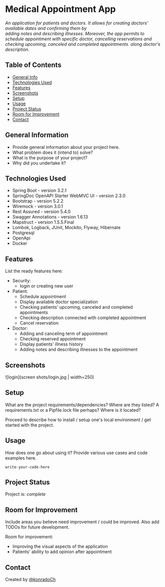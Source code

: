 # Medical Appointment App

<i> An application for patients and doctors. 
It allows for creating doctors' available dates and confirming them by  
adding notes and describing illnesses.
Moreover, the app permits to schedule appointment with specific 
doctor, cancelling reservations and checking upcoming, canceled and completed appointments.
along doctor's description. </i>


## Table of Contents
* [General Info](#general-information)
* [Technologies Used](#technologies-used)
* [Features](#features)
* [Screenshots](#screenshots)
* [Setup](#setup)
* [Usage](#usage)
* [Project Status](#project-status)
* [Room for Improvement](#room-for-improvement)
* [Contact](#contact)
<!-- * [License](#license) -->


## General Information
- Provide general information about your project here.
- What problem does it (intend to) solve?
- What is the purpose of your project?
- Why did you undertake it?
<!-- You don't have to answer all the questions - just the ones relevant to your project. -->


## Technologies Used
- Spring Boot - version 3.2.1
- SpringDoc OpenAPI Starter WebMVC UI - version 2.3.0
- Bootstrap - version 5.2.2
- Wiremock - version 3.0.1
- Rest Assured - version 5.4.0
- Swagger Annotations - version 1.6.13
- Mapstruct - version 1.5.5.Final
- Lombok, Logback, JUnit, Mockito, Flyway, Hibernate
- Postgresql
- OpenApi
- Docker

## Features
List the ready features here:
* Security:
    - login or creating new user
* Patient:
    - Schedule appointment
    - Display available doctor specialization
    - Checking patients' upcoming, canceled and completed appointments
    - Checking description connected with completed appointment
    - Cancel reservation
* Doctor:
    - Adding and canceling term of appointment
    - Checking reserved appointment
    - Display patients' illness history
    - Adding notes and describing illnesses to the appointment


## Screenshots
![login](screen shots/login.jpg | width=250)



## Setup
What are the project requirements/dependencies? Where are they listed? A requirements.txt or a Pipfile.lock file perhaps? Where is it located?

Proceed to describe how to install / setup one's local environment / get started with the project.


## Usage
How does one go about using it?
Provide various use cases and code examples here.

`write-your-code-here`


## Project Status
Project is: _complete_


## Room for Improvement
Include areas you believe need improvement / could be improved. Also add TODOs for future development.

Room for improvement:
- Improving the visual aspects of the application 
- Patients' ability to add opinion after appointment 


## Contact
Created by [@konradoCh](chochorowski.konrad@gmail.com) 
